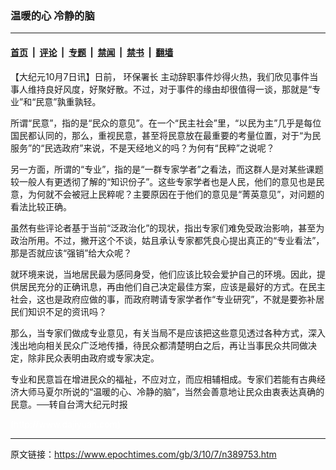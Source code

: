 ### 温暖的心 冷静的脑

---

#### [首页](../../../..?n389753) &nbsp;|&nbsp; [评论](../../../../../epoch-comment?n389753) &nbsp;|&nbsp; [专题](../../../../../epoch-special?n389753) &nbsp;|&nbsp; [禁闻](../../../../../epoch-news?n389753) &nbsp;|&nbsp; [禁书](../../../../../books?n389753) &nbsp;|&nbsp; [翻墙](https://github.com/gfw-breaker/nogfw/blob/master/README.md?n389753)


<div class="post_content" id="artbody" itemprop="articleBody">
 <!-- article content begin -->
 <p>
  【大纪元10月7日讯】日前，
  <ok href="https://www.epochtimes.com/gb/tag/%E7%8E%AF%E4%BF%9D%E7%BD%B2%E9%95%BF.html">
   环保署长
  </ok>
  主动辞职事件炒得火热，我们欣见事件当事人维持良好风度，好聚好散。不过，对于事件的缘由却很值得一谈，那就是“专业”和“民意”孰重孰轻。
 </p>
 <p>
  所谓“民意”，指的是“民众的意见”。在一个“民主社会”里，“以民为主”几乎是每位国民都认同的，那么，重视民意，甚至将民意放在最重要的考量位置，对于“为民服务”的“民选政府”来说，不是天经地义的吗？为何有“民粹”之说呢？
 </p>
 <p>
  另一方面，所谓的“专业”，指的是“一群专家学者”之看法，而这群人是对某些课题较一般人有更透彻了解的“知识份子”。这些专家学者也是人民，他们的意见也是民意，为何就不会被冠上民粹呢？主要原因在于他们的意见是“菁英意见”，对问题的看法比较正确。
 </p>
 <p>
  虽然有些评论者基于当前“泛政治化”的现状，指出专家们难免受政治影响，甚至为政治所用。不过，撇开这个不谈，姑且承认专家都凭良心提出真正的“专业看法”，那是否就应该“强销”给大众呢？
 </p>
 <p>
  就环境来说，当地居民最为感同身受，他们应该比较会爱护自己的环境。因此，提供居民充分的正确讯息，再由他们自己决定最佳方案，应该是最好的方式。在民主社会，这也是政府应做的事，而政府聘请专家学者作“专业研究”，不就是要弥补居民们知识不足的资讯吗？
 </p>
 <p>
  那么，当专家们做成专业意见，有关当局不是应该把这些意见透过各种方式，深入浅出地向相关民众广泛地传播，待民众都清楚明白之后，再让当事民众共同做决定，除非民众表明由政府或专家决定。
 </p>
 <p>
  专业和民意旨在增进民众的福祉，不应对立，而应相辅相成。专家们若能有古典经济大师马夏尔所说的“温暖的心、冷静的脑”，当然会善意地让民众由衷表达真确的民意。──转自台湾大纪元时报
 </p>
 <p>
  <font color="#ffffff">
   (http://www.dajiyuan.com)
  </font>
 </p>
 <!-- article content end -->
 <div id="below_article_ad">
 </div>
</div>


---

原文链接：https://www.epochtimes.com/gb/3/10/7/n389753.htm